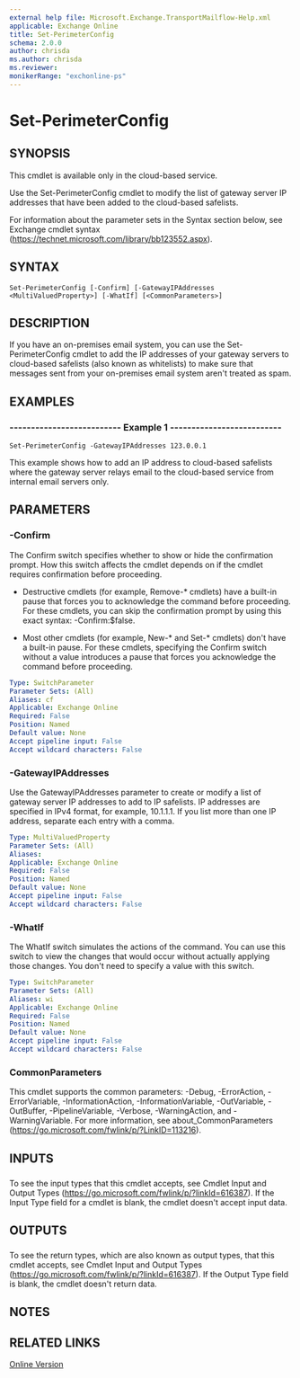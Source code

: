```yaml
---
external help file: Microsoft.Exchange.TransportMailflow-Help.xml
applicable: Exchange Online
title: Set-PerimeterConfig
schema: 2.0.0
author: chrisda
ms.author: chrisda
ms.reviewer:
monikerRange: "exchonline-ps"
---
```


# Set-PerimeterConfig

## SYNOPSIS
This cmdlet is available only in the cloud-based service.

Use the Set-PerimeterConfig cmdlet to modify the list of gateway server IP addresses that have been added to the cloud-based safelists.

For information about the parameter sets in the Syntax section below, see Exchange cmdlet syntax (https://technet.microsoft.com/library/bb123552.aspx).

## SYNTAX

```
Set-PerimeterConfig [-Confirm] [-GatewayIPAddresses <MultiValuedProperty>] [-WhatIf] [<CommonParameters>]
```

## DESCRIPTION
If you have an on-premises email system, you can use the Set-PerimeterConfig cmdlet to add the IP addresses of your gateway servers to cloud-based safelists (also known as whitelists) to make sure that messages sent from your on-premises email system aren't treated as spam.

## EXAMPLES

### -------------------------- Example 1 --------------------------
```
Set-PerimeterConfig -GatewayIPAddresses 123.0.0.1
```

This example shows how to add an IP address to cloud-based safelists where the gateway server relays email to the cloud-based service from internal email servers only.

## PARAMETERS

### -Confirm
The Confirm switch specifies whether to show or hide the confirmation prompt. How this switch affects the cmdlet depends on if the cmdlet requires confirmation before proceeding.

- Destructive cmdlets (for example, Remove-\* cmdlets) have a built-in pause that forces you to acknowledge the command before proceeding. For these cmdlets, you can skip the confirmation prompt by using this exact syntax: -Confirm:$false.

- Most other cmdlets (for example, New-\* and Set-\* cmdlets) don't have a built-in pause. For these cmdlets, specifying the Confirm switch without a value introduces a pause that forces you acknowledge the command before proceeding.

```yaml
Type: SwitchParameter
Parameter Sets: (All)
Aliases: cf 
Applicable: Exchange Online
Required: False
Position: Named
Default value: None
Accept pipeline input: False
Accept wildcard characters: False
```

### -GatewayIPAddresses
Use the GatewayIPAddresses parameter to create or modify a list of gateway server IP addresses to add to IP safelists. IP addresses are specified in IPv4 format, for example, 10.1.1.1. If you list more than one IP address, separate each entry with a comma.

```yaml
Type: MultiValuedProperty
Parameter Sets: (All)
Aliases: 
Applicable: Exchange Online
Required: False
Position: Named
Default value: None
Accept pipeline input: False
Accept wildcard characters: False
```

### -WhatIf
The WhatIf switch simulates the actions of the command. You can use this switch to view the changes that would occur without actually applying those changes. You don't need to specify a value with this switch.

```yaml
Type: SwitchParameter
Parameter Sets: (All)
Aliases: wi
Applicable: Exchange Online
Required: False
Position: Named
Default value: None
Accept pipeline input: False
Accept wildcard characters: False
```

### CommonParameters
This cmdlet supports the common parameters: -Debug, -ErrorAction, -ErrorVariable, -InformationAction, -InformationVariable, -OutVariable, -OutBuffer, -PipelineVariable, -Verbose, -WarningAction, and -WarningVariable. For more information, see about_CommonParameters (https://go.microsoft.com/fwlink/p/?LinkID=113216).

## INPUTS

### 
To see the input types that this cmdlet accepts, see Cmdlet Input and Output Types (https://go.microsoft.com/fwlink/p/?linkId=616387). If the Input Type field for a cmdlet is blank, the cmdlet doesn't accept input data.

## OUTPUTS

### 
To see the return types, which are also known as output types, that this cmdlet accepts, see Cmdlet Input and Output Types (https://go.microsoft.com/fwlink/p/?linkId=616387). If the Output Type field is blank, the cmdlet doesn't return data.

## NOTES

## RELATED LINKS

[Online Version](https://technet.microsoft.com/library/4f40a5fc-3275-42a0-b12f-a199bd42c8d5.aspx)
